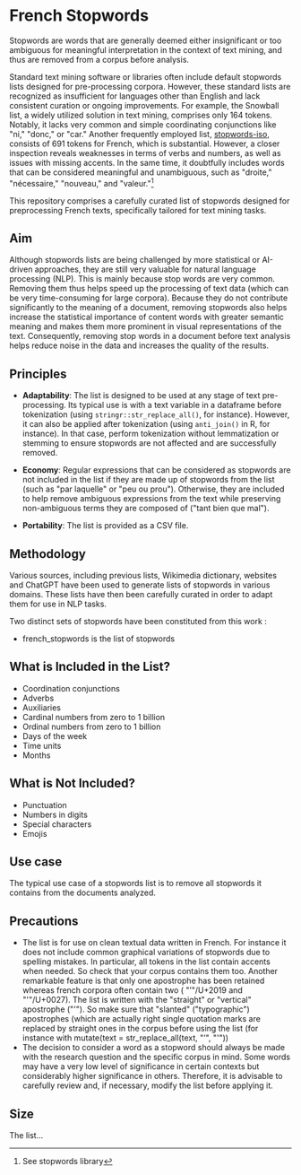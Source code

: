 # French Stopwords

Stopwords are words that are generally deemed either insignificant or too ambiguous for meaningful interpretation in the context of text mining, and thus are removed from a corpus before analysis.

Standard text mining software or libraries often include default stopwords lists designed for pre-processing corpora. However, these standard lists are recognized as insufficient for languages other than English and lack consistent curation or ongoing improvements. For example, the Snowball list, a widely utilized solution in text mining, comprises only 164 tokens. Notably, it lacks very common and simple coordinating conjunctions like "ni," "donc," or "car." Another frequently employed list, [stopwords-iso](https://github.com/stopwords-iso/stopwords-fr/tree/master), consists of 691 tokens for French, which is substantial. However, a closer inspection reveals weaknesses in terms of verbs and numbers, as well as issues with missing accents. In the same time, it doubtfully includes words that can be considered meaningful and unambiguous, such as "droite," "nécessaire," "nouveau," and "valeur."[^1]

This repository comprises a carefully curated list of stopwords designed for preprocessing French texts, specifically tailored for text mining tasks.

## Aim

Although stopwords lists are being challenged by more statistical or AI-driven approaches, they are still very valuable for natural language processing (NLP). This is mainly because stop words are very common. Removing them thus helps speed up the processing of text data (which can be very time-consuming for large corpora). Because they do not contribute significantly to the meaning of a document, removing stopwords also helps increase the statistical importance of content words with greater semantic meaning and makes them more prominent in visual representations of the text. Consequently, removing stop words in a document before text analysis helps reduce noise in the data and increases the quality of the results.

## Principles

- **Adaptability**: The list is designed to be used at any stage of text pre-processing. Its typical use is with a text variable in a dataframe before tokenization (using `stringr::str_replace_all()`, for instance). However, it can also be applied after tokenization (using `anti_join()` in R, for instance). In that case, perform tokenization without lemmatization or stemming to ensure stopwords are not affected and are successfully removed.

- **Economy**: Regular expressions that can be considered as stopwords are not included in the list if they are made up of stopwords from the list (such as "par laquelle" or "peu ou prou"). Otherwise, they are included to help remove ambiguous expressions from the text while preserving non-ambiguous terms they are composed of ("tant bien que mal").

- **Portability**: The list is provided as a CSV file.

## Methodology

Various sources, including previous lists, Wikimedia dictionary, websites and ChatGPT have been used to generate lists of stopwords in various domains. These lists have then been carefully curated in order to adapt them for use in NLP tasks.

Two distinct sets of stopwords have been constituted from this work :

- french_stopwords is the list of stopwords 

## What is Included in the List?

- Coordination conjunctions
- Adverbs
- Auxiliaries
- Cardinal numbers from zero to 1 billion
- Ordinal numbers from zero to 1 billion
- Days of the week
- Time units
- Months

## What is Not Included?

- Punctuation
- Numbers in digits
- Special characters
- Emojis

## Use case

The typical use case of a stopwords list is to remove all stopwords it contains from the documents analyzed.

## Precautions

- The list is for use on clean textual data written in French. For instance it does not include common graphical variations of stopwords due to spelling mistakes. In particular, all tokens in the list contain accents when needed. So check that your corpus contains them too. Another remarkable feature is that only one apostrophe has been retained whereas french corpora often contain two ( "’"/U+2019 and "'"/U+0027). The list is written with the "straight" or "vertical" apostrophe ("'"). So make sure that "slanted" ("typographic") apostrophes (which are actually right single quotation marks are replaced by straight ones in the corpus before using the list (for instance with mutate(text = str_replace_all(text, "’", "'"))
- The decision to consider a word as a stopword should always be made with the research question and the specific corpus in mind. Some words may have a very low level of significance in certain contexts but considerably higher significance in others. Therefore, it is advisable to carefully review and, if necessary, modify the list before applying it.

## Size

The list...

[^1]: See stopwords library
